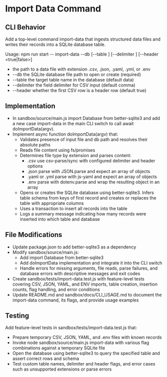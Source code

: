 # Import Data Command

## CLI Behavior

Add a top-level command import-data that ingests structured data files and writes their records into a SQLite database table.

Usage:
 npm run start -- import-data <inputFile> --db <dbFile> [--table <name>] [--delimiter <char>] [--header <true|false>]

- <inputFile> the path to a data file with extension .csv, .json, .yaml, .yml, or .env
- --db the SQLite database file path to open or create (required)
- --table the target table name in the database (default data)
- --delimiter the field delimiter for CSV input (default comma)
- --header whether the first CSV row is a header row (default true)

## Implementation

- In sandbox/source/main.js import Database from better-sqlite3 and add a new case import-data in the main CLI switch to call await doImportData(argv).
- Implement async function doImportData(argv) that:
  - Validates presence of input file and db path and resolves their absolute paths
  - Reads file content using fs/promises
  - Determines file type by extension and parses content:
    - .csv use csv-parse/sync with configured delimiter and header options
    - .json parse with JSON.parse and expect an array of objects
    - .yaml or .yml parse with js-yaml and expect an array of objects
    - .env parse with dotenv.parse and wrap the resulting object in an array
  - Opens or creates the SQLite database using better-sqlite3. Infers table schema from keys of first record and creates or replaces the table with appropriate columns
  - Uses a transaction to insert all records into the table
  - Logs a summary message indicating how many records were inserted into which table and database

## File Modifications

- Update package.json to add better-sqlite3 as a dependency
- Modify sandbox/source/main.js:
  - Add import Database from better-sqlite3
  - Add doImportData implementation and integrate it into the CLI switch
  - Handle errors for missing arguments, file reads, parse failures, and database errors with descriptive messages and exit codes
- Create sandbox/tests/import-data.test.js with feature-level tests covering CSV, JSON, YAML, and ENV imports, table creation, insertion counts, flag handling, and error conditions
- Update README.md and sandbox/docs/CLI_USAGE.md to document the import-data command, its flags, and provide usage examples

## Testing

Add feature-level tests in sandbox/tests/import-data.test.js that:
- Prepare temporary CSV, JSON, YAML, and .env files with known records
- Invoke node sandbox/source/main.js import-data with various flag combinations against a temporary SQLite file
- Open the database using better-sqlite3 to query the specified table and assert correct rows and schema
- Test custom table names, delimiter and header flags, and error cases such as unsupported extensions or parse errors